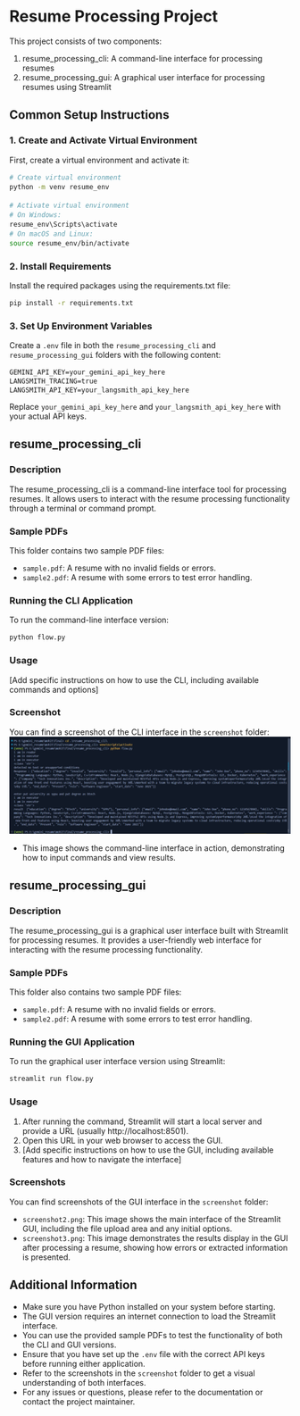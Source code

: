 # Resume Processing Project

This project consists of two components:
1. resume_processing_cli: A command-line interface for processing resumes
2. resume_processing_gui: A graphical user interface for processing resumes using Streamlit

## Common Setup Instructions

### 1. Create and Activate Virtual Environment

First, create a virtual environment and activate it:

```bash
# Create virtual environment
python -m venv resume_env

# Activate virtual environment
# On Windows:
resume_env\Scripts\activate
# On macOS and Linux:
source resume_env/bin/activate
```

### 2. Install Requirements

Install the required packages using the requirements.txt file:

```bash
pip install -r requirements.txt
```

### 3. Set Up Environment Variables

Create a `.env` file in both the `resume_processing_cli` and `resume_processing_gui` folders with the following content:

```
GEMINI_API_KEY=your_gemini_api_key_here
LANGSMITH_TRACING=true
LANGSMITH_API_KEY=your_langsmith_api_key_here
```

Replace `your_gemini_api_key_here` and `your_langsmith_api_key_here` with your actual API keys.

## resume_processing_cli

### Description
The resume_processing_cli is a command-line interface tool for processing resumes. It allows users to interact with the resume processing functionality through a terminal or command prompt.

### Sample PDFs
This folder contains two sample PDF files:
- `sample.pdf`: A resume with no invalid fields or errors.
- `sample2.pdf`: A resume with some errors to test error handling.

### Running the CLI Application

To run the command-line interface version:

```bash
python flow.py
```

### Usage
[Add specific instructions on how to use the CLI, including available commands and options]

### Screenshot
You can find a screenshot of the CLI interface in the `screenshot` folder:
![CLI Interface](screenshot/screenshot1.png)

-  This image shows the command-line interface in action, demonstrating how to input commands and view results.

## resume_processing_gui

### Description
The resume_processing_gui is a graphical user interface built with Streamlit for processing resumes. It provides a user-friendly web interface for interacting with the resume processing functionality.

### Sample PDFs
This folder also contains two sample PDF files:
- `sample.pdf`: A resume with no invalid fields or errors.
- `sample2.pdf`: A resume with some errors to test error handling.

### Running the GUI Application

To run the graphical user interface version using Streamlit:

```bash
streamlit run flow.py
```

### Usage
1. After running the command, Streamlit will start a local server and provide a URL (usually http://localhost:8501).
2. Open this URL in your web browser to access the GUI.
3. [Add specific instructions on how to use the GUI, including available features and how to navigate the interface]

### Screenshots
You can find screenshots of the GUI interface in the `screenshot` folder:
- `screenshot2.png`: This image shows the main interface of the Streamlit GUI, including the file upload area and any initial options.
- `screenshot3.png`: This image demonstrates the results display in the GUI after processing a resume, showing how errors or extracted information is presented.

## Additional Information

- Make sure you have Python installed on your system before starting.
- The GUI version requires an internet connection to load the Streamlit interface.
- You can use the provided sample PDFs to test the functionality of both the CLI and GUI versions.
- Ensure that you have set up the `.env` file with the correct API keys before running either application.
- Refer to the screenshots in the `screenshot` folder to get a visual understanding of both interfaces.
- For any issues or questions, please refer to the documentation or contact the project maintainer.
